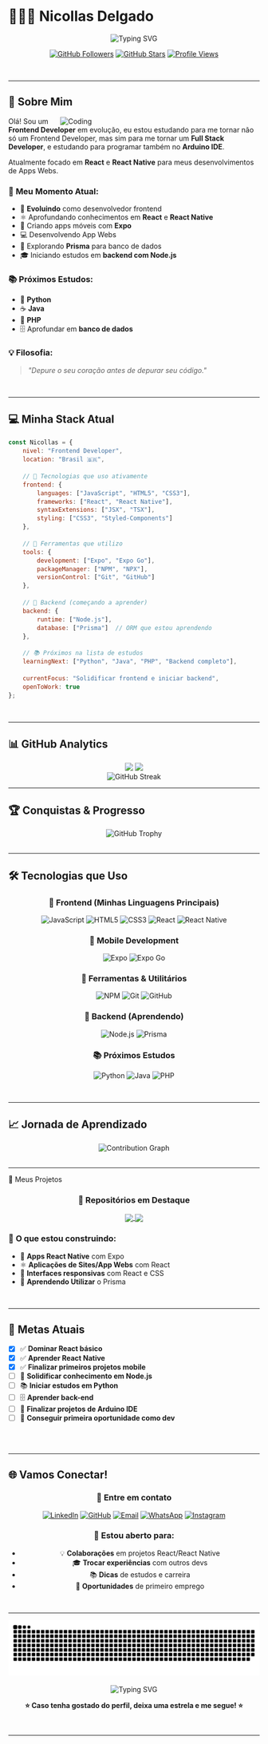 # 👨🏻‍💻 Nicollas Delgado

<div align="center">
  <img src="https://readme-typing-svg.herokuapp.com?font=Fira+Code&size=32&duration=2800&pause=2000&color=A9FEF7&center=true&vCenter=true&width=940&lines=Ol%C3%A1%2C+eu+sou+o+Nicollas!+%F0%9F%91%8B;Frontend+Developer!;Apaixonado+por+aplicações+em+React!+%F0%9F%9A%80" alt="Typing SVG" />
</div>

<div align="center">
  
[![GitHub Followers](https://img.shields.io/github/followers/NicollasDelgado?style=for-the-badge&logo=github&logoColor=white&color=0891b2)](https://github.com/NicollasDelgado)
[![GitHub Stars](https://img.shields.io/github/stars/NicollasDelgado?style=for-the-badge&logo=github&logoColor=white&color=0891b2&cacheSeconds=60)](https://github.com/NicollasDelgado)
[![Profile Views](https://komarev.com/ghpvc/?username=NicollasDelgado&style=for-the-badge&logo=github&logoColor=white&color=0891b2&label=PROFILE%20VIEWS)](https://github.com/NicollasDelgado)
  
</div>

<br/>

---

## 🚀 Sobre Mim

<img align="right" alt="Coding" width="400" src="https://github.com/user-attachments/assets/f39fbae0-f196-495b-b82c-01baedb37d0b">

Olá! Sou um **Frontend Developer** em evolução, eu estou estudando para me tornar não só um Frontend Developer, mas sim para me tornar um **Full Stack Developer**, e estudando para programar também no **Arduino IDE**.

Atualmente focado em **React** e **React Native** para meus desenvolvimentos de Apps Webs.

### 🎯 **Meu Momento Atual:**
- 🌱 **Evoluindo** como desenvolvedor frontend
- ⚛️ Aprofundando conhecimentos em **React** e **React Native**
- 📱 Criando apps móveis com **Expo**
- 💻 Desenvolvendo App Webs
- 🔧 Explorando **Prisma** para banco de dados
- 🎓 Iniciando estudos em **backend com Node.js**

### 📚 **Próximos Estudos:**
- 🐍 **Python**
- ☕ **Java** 
- 🐘 **PHP**
- 🗄️ Aprofundar em **banco de dados**

### 💡 **Filosofia:**
> *"Depure o seu coração antes de depurar seu código."*

<br clear="right"/>

---

## 💻 Minha Stack Atual

```javascript
const Nicollas = {
    nivel: "Frontend Developer",
    location: "Brasil 🇧🇷",
    
    // 🎯 Tecnologias que uso ativamente
    frontend: {
        languages: ["JavaScript", "HTML5", "CSS3"],
        frameworks: ["React", "React Native"],
        syntaxExtensions: ["JSX", "TSX"],
        styling: ["CSS3", "Styled-Components"]
    },
    
    // 🔧 Ferramentas que utilizo
    tools: {
        development: ["Expo", "Expo Go"],
        packageManager: ["NPM", "NPX"],
        versionControl: ["Git", "GitHub"]
    },
    
    // 🌱 Backend (começando a aprender)
    backend: {
        runtime: ["Node.js"],
        database: ["Prisma"]  // ORM que estou aprendendo
    },
    
    // 📚 Próximos na lista de estudos
    learningNext: ["Python", "Java", "PHP", "Backend completo"],
    
    currentFocus: "Solidificar frontend e iniciar backend",
    openToWork: true
};
```

<br/>

---

## 📊 GitHub Analytics

<div align="center"> 
  <img height="180em" src="https://github-readme-stats.vercel.app/api?username=NicollasDelgado&show_icons=true&theme=tokyonight&include_all_commits=true&count_private=true&hide_border=true&bg_color=0D1117&title_color=F85D7F&icon_color=F85D7F&text_color=FFFFFF"/>
  <img height="180em" src="https://github-readme-stats.vercel.app/api/top-langs/?username=NicollasDelgado&layout=compact&langs_count=8&theme=tokyonight&hide_border=true&bg_color=0D1117&title_color=F85D7F&text_color=FFFFFF"/>
</div>
<div align="center">
  <img src="https://github-readme-streak-stats.herokuapp.com/?user=NicollasDelgado&theme=tokyonight&hide_border=true&background=0D1117&stroke=0000&ring=F85D7F&fire=F85D7F&currStreakLabel=F85D7F" alt="GitHub Streak"/>
</div>

---

## 🏆 Conquistas & Progresso
<div align="center">
  <img src="https://github-profile-trophy.vercel.app/?username=NicollasDelgado&theme=tokyonight&no-frame=true&no-bg=true&margin-w=4&column=6" alt="GitHub Trophy"/>
</div>

<br/>

---

## 🛠️ Tecnologias que Uso

<div align="center">

### 🎨 Frontend (Minhas Linguagens Principais)
![JavaScript](https://img.shields.io/badge/JavaScript-F7DF1E?style=for-the-badge&logo=javascript&logoColor=black)
![HTML5](https://img.shields.io/badge/HTML5-E34F26?style=for-the-badge&logo=html5&logoColor=white)
![CSS3](https://img.shields.io/badge/CSS3-1572B6?style=for-the-badge&logo=css3&logoColor=white)
![React](https://img.shields.io/badge/React-20232A?style=for-the-badge&logo=react&logoColor=61DAFB)
![React Native](https://img.shields.io/badge/React_Native-20232A?style=for-the-badge&logo=react&logoColor=61DAFB)

### 📱 Mobile Development
![Expo](https://img.shields.io/badge/expo-1C1E24?style=for-the-badge&logo=expo&logoColor=#D04A37)
![Expo Go](https://img.shields.io/badge/Expo%20Go-000020?style=for-the-badge&logo=expo&logoColor=white)

### 🔧 Ferramentas & Utilitários
![NPM](https://img.shields.io/badge/NPM-%23CB3837.svg?style=for-the-badge&logo=npm&logoColor=white)
![Git](https://img.shields.io/badge/git-%23F05033.svg?style=for-the-badge&logo=git&logoColor=white)
![GitHub](https://img.shields.io/badge/github-%23121011.svg?style=for-the-badge&logo=github&logoColor=white)

### 🌱 Backend (Aprendendo)
![Node.js](https://img.shields.io/badge/Node.js-43853D?style=for-the-badge&logo=node.js&logoColor=white)
![Prisma](https://img.shields.io/badge/Prisma-3982CE?style=for-the-badge&logo=Prisma&logoColor=white)

### 📚 Próximos Estudos
![Python](https://img.shields.io/badge/Python-3776AB?style=for-the-badge&logo=python&logoColor=white&opacity=0.5)
![Java](https://img.shields.io/badge/Java-ED8B00?style=for-the-badge&logo=openjdk&logoColor=white&opacity=0.5)
![PHP](https://img.shields.io/badge/PHP-777BB4?style=for-the-badge&logo=php&logoColor=white&opacity=0.5)

</div>

<br/>

---

## 📈 Jornada de Aprendizado

<div align="center">
  <img src="https://github-readme-activity-graph.vercel.app/graph?username=NicollasDelgado&bg_color=0D1117&color=F85D7F&line=F85D7F&point=FFFFFF&area=true&hide_border=true" alt="Contribution Graph"/>
</div>

<br/>

---

🚀 Meus Projetos
<div align="center">

### 💼 **Repositórios em Destaque**
  
<a href="https://github.com/NicollasDelgado/Todo-List"> 
  <img align="center" src="https://github-readme-stats.vercel.app/api/pin/?username=NicollasDelgado&repo=Todo-List&theme=tokyonight&hide_border=true&bg_color=0D1117&title_color=F85D7F&text_color=FFFFFF" />
</a><a href="https://github.com/NicollasDelgado/Blog">
  <img align="center" src="https://github-readme-stats.vercel.app/api/pin/?username=NicollasDelgado&repo=Blog&theme=tokyonight&hide_border=true&bg_color=0D1117&title_color=F85D7F&text_color=FFFFFF" />
</a>
</div>

### 🔨 **O que estou construindo:**
- 📱 **Apps React Native** com Expo
- ⚛️ **Aplicações de Sites/App Webs** com React
- 🎨 **Interfaces responsivas** com React e CSS
- 📝 **Aprendendo Utilizar** o Prisma
<br/>

---

## 🎯 Metas Atuais

- [x] ✅ **Dominar React básico**
- [x] ✅ **Aprender React Native**
- [x] ✅ **Finalizar primeiros projetos mobile**
- [ ] 🚀 **Solidificar conhecimento em Node.js**
- [ ] 📚 **Iniciar estudos em Python**
- [ ] 🗄️ **Aprender back-end**
- [ ] 🤖 **Finalizar projetos de Arduino IDE**
- [ ] 💼 **Conseguir primeira oportunidade como dev**

<br/>

<br/>

---
## 🌐 Vamos Conectar!

<div align="center">

### 📱 **Entre em contato**

[![LinkedIn](https://img.shields.io/badge/-LinkedIn-0077B5?style=for-the-badge&logo=linkedin&logoColor=white)](https://www.linkedin.com/in/nicollas-delgado/)
[![GitHub](https://img.shields.io/badge/GitHub-100000?style=for-the-badge&logo=github&logoColor=white)](https://github.com/NicollasDelgado)
[![Email](https://img.shields.io/badge/Email-D14836?style=for-the-badge&logo=gmail&logoColor=white)](mailto:nicollasrodriguesdelgado@gmail.com)
[![WhatsApp](https://img.shields.io/badge/WhatsApp-25D366?style=for-the-badge&logo=whatsapp&logoColor=white)](https://wa.me/5519993775894)
[![Instagram](https://img.shields.io/badge/Instagram-E4405F?style=for-the-badge&logo=instagram&logoColor=white)](https://www.instagram.com/nicollas_delgado/)

### 🤝 **Estou aberto para:**
- 💡 **Colaborações** em projetos React/React Native
- 🎓 **Trocar experiências** com outros devs
- 📚 **Dicas** de estudos e carreira
- 🚀 **Oportunidades** de primeiro emprego

</div>

<br/>

---

<div align="center">
  <picture>
    <source media="(prefers-color-scheme: dark)" srcset="https://raw.githubusercontent.com/Platane/snk/output/github-contribution-grid-snake-dark.svg" />
    <source media="(prefers-color-scheme: light)" srcset="https://raw.githubusercontent.com/Platane/snk/output/github-contribution-grid-snake.svg" />
    <img alt="Snake animation" src="https://raw.githubusercontent.com/Platane/snk/output/github-contribution-grid-snake.svg" />
  </picture>
</div>

<br/>

<div align="center">
  <img src="https://readme-typing-svg.herokuapp.com?font=Fira+Code&size=20&duration=3000&pause=1000&color=A9FEF7&center=true&vCenter=true&width=800&lines=Obrigado+pela+visita!+%F0%9F%98%84;Sempre+disposto+a+aprender+mais!;Vamos+crescer+juntos+na+programação!+%F0%9F%9A%80;De+iniciante+a+desenvolvedor%2C+um+commit+por+vez!+✨" alt="Typing SVG" />
</div>

<div align="center">
  
**⭐ Caso tenha gostado do perfil, deixa uma estrela e me segue! ⭐**

</div>

<br/>

---
